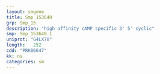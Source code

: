 ```yaml
---
layout: smgene
title: Smp_153640
grp: Smp_15
description: "high affinity cAMP specific 3' 5' cyclic"
smp: Smp_153640.1
uniprot: "G4LX78"
length:   252
cdd: "PRK06647"
kk: ns
categories: sm
---
```

